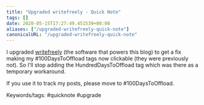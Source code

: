 ```yaml
---
title: "Upgraded writefreely - Quick Note"
tags: []
date: 2020-05-15T17:27:49.451539+00:00
aliases: ["/upgraded-writefreely-quick-note"]
canonicalURL: "/upgraded-writefreely-quick-note"
---
```

I upgraded [writefreely](https://github.com/writeas/writefreely) (the software that powers this blog) to get a fix making my #100DaysToOffload tags now clickable (they were previously not). So I'll stop adding the HundredDaysToOffload tag which was there as a temporary workaround.

If you use it to track my posts, please move to #100DaysToOffload.

Keywords/tags:
#quicknote #upgrade

